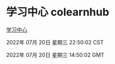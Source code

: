 # 学习中心 colearnhub
[学习中心](http://219.139.196.104:56308/colearnhub/)

2022年 07月 20日 星期三 22:50:02 CST

2022年 07月 20日 星期三 14:50:02 GMT
